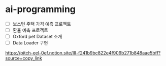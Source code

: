 # ai-programming

- [ ] 보스턴 주택 가격 예측 프로젝트  
- [ ] 환율 예측 프로젝트  
- [ ] Oxford pet Dataset 소개  
- [ ] Data Loader 구현  

https://pitch-eel-0ef.notion.site/III-f241b9bc822e4f909b271b848aae5bff?source=copy_link
